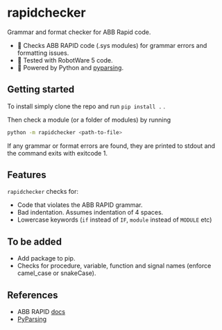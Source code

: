 # rapidchecker
Grammar and format checker for ABB Rapid code.

- 🔎 Checks ABB RAPID code (.sys modules) for grammar errors and formatting issues.
- 🦾 Tested with RobotWare 5 code.
- 🐍 Powered by Python and [pyparsing](https://github.com/pyparsing/pyparsing).

## Getting started

To install simply clone the repo and run `pip install .` .

Then check a module (or a folder of modules) by running

```bash
python -m rapidchecker <path-to-file>
```

If any grammar or format errors are found, they are printed to stdout and the command exits with exitcode 1.

## Features

`rapidchecker` checks for:

- Code that violates the ABB RAPID grammar.
- Bad indentation. Assumes indentation of 4 spaces.
- Lowercase keywords (`if` instead of `IF`, `module` instead of `MODULE` etc)

## To be added

- Add package to pip.
- Checks for procedure, variable, function and signal names (enforce camel_case or snakeCase).

## References

- ABB RAPID [docs](https://library.e.abb.com/public/f23f1c3e506a4383b635cff165cc6993/3HAC050946+TRM+RAPID+Kernel+RW+6-en.pdf?x-sign=oUq9VZeSx%2Fve4%2BCCAYZVeAQoLxtMdzw6S2BkJobVIFhUVtPrZ8dmV1VIHdk%2B6Yfg)
- [PyParsing](https://pyparsing-docs.readthedocs.io/en/latest/)
